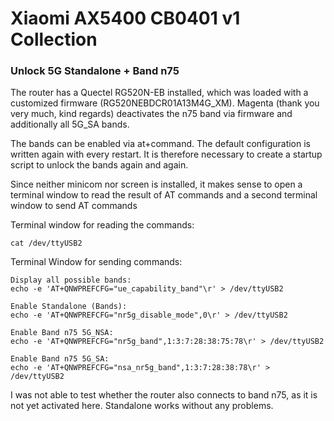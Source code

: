 # Xiaomi AX5400 CB0401 v1 Collection

### Unlock 5G Standalone + Band n75

The router has a Quectel RG520N-EB installed, which was loaded with a customized firmware (RG520NEBDCR01A13M4G_XM).
Magenta (thank you very much, kind regards) deactivates the n75 band via firmware and additionally all 5G_SA bands.

The bands can be enabled via at+command. The default configuration is written again with every restart. It is therefore necessary to create a startup script to unlock the bands again and again.

Since neither minicom nor screen is installed, it makes sense to open a terminal window to read the result of AT commands and a second terminal window to send AT commands

Terminal window for reading the commands:

```cat /dev/ttyUSB2```

Terminal Window for sending commands:
```
Display all possible bands:
echo -e 'AT+QNWPREFCFG="ue_capability_band"\r' > /dev/ttyUSB2

Enable Standalone (Bands):
echo -e 'AT+QNWPREFCFG="nr5g_disable_mode",0\r' > /dev/ttyUSB2

Enable Band n75 5G_NSA:
echo -e 'AT+QNWPREFCFG="nr5g_band",1:3:7:28:38:75:78\r' > /dev/ttyUSB2

Enable Band n75 5G_SA:
echo -e 'AT+QNWPREFCFG="nsa_nr5g_band",1:3:7:28:38:78\r' > /dev/ttyUSB2
```

I was not able to test whether the router also connects to band n75, as it is not yet activated here. Standalone works without any problems.
